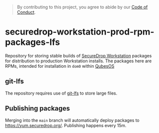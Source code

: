 > By contributing to this project, you agree to abide by our [Code of Conduct](https://github.com/freedomofpress/.github/blob/main/CODE_OF_CONDUCT.md).

# securedrop-workstation-prod-rpm-packages-lfs

Repository for storing stable builds of [SecureDrop Workstation](https://github.com/freedomofpress/securedrop-workstation)
packages for distribution to production Workstation installs. The packages here are RPMs, intended for installation
in `dom0` within [QubesOS](https://qubesos.org/)

## git-lfs

The repository requires use of [git-lfs](https://git-lfs.github.com/) to store large files.

## Publishing packages

Merging into the `main` branch will automatically deploy packages to
https://yum.securedrop.org/. Publishing happens every 15m.
